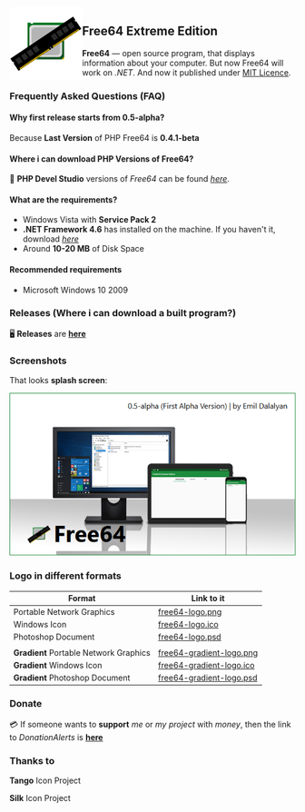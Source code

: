 <img width="128" height="128" align="left" alt="Free64 Logo"  src="free64-gradient-logo.png">

## Free64 Extreme Edition
**Free64** — open source program, that displays information about your computer. But now Free64 will work on *.NET*. And now it published under [MIT Licence](LICENSE).

### Frequently Asked Questions (FAQ)

#### Why first release starts from 0.5-alpha?
Because **Last Version** of PHP Free64 is **0.4.1-beta**

#### Where i can download PHP Versions of Free64?
:floppy_disk: **PHP Devel Studio** versions of *Free64* can be found *[here](https://github.com/emildalalyan/free64)*.

#### What are the requirements?
  - Windows Vista with **Service Pack 2**
  - **.NET Framework 4.6** has installed on the machine. If you haven't it, download *[here](https://microsoft.com/en-us/download/details.aspx?id=44927)*
  - Around **10-20 MB** of Disk Space

#### Recommended requirements
  - Microsoft Windows 10 2009

### Releases (Where i can download a built program?)
:desktop_computer: **Releases** are **[here](http://github.com/emildalalyan/Free64-Sharp/releases)**

### Screenshots
That looks **splash screen**:

![Image](splash.png)

### Logo in different formats
  | Format | Link to it |
  | ------ | ------ |
  | Portable Network Graphics | [free64-logo.png](https://github.com/emildalalyan/free64/blob/master/free64-logo.png?raw=true) |
  | Windows Icon | [free64-logo.ico](https://github.com/emildalalyan/free64/blob/master/free64-logo.ico?raw=true) |
  | Photoshop Document | [free64-logo.psd](https://github.com/emildalalyan/free64/blob/master/free64-logo.psd?raw=true) |
  |||
  | **Gradient** Portable Network Graphics | [free64-gradient-logo.png](https://github.com/emildalalyan/free64/blob/master/free64-gradient-logo.png?raw=true) |
  | **Gradient** Windows Icon | [free64-gradient-logo.ico](https://github.com/emildalalyan/free64/blob/master/free64-gradient-logo.ico?raw=true) |
  | **Gradient** Photoshop Document | [free64-gradient-logo.psd](https://github.com/emildalalyan/free64/blob/master/free64-gradient-logo.psd?raw=true) |

### Donate
:credit_card: If someone wants to **support** *me* or *my project* with *money*, then the link to *DonationAlerts* is [**here**](https://donationalerts.com/r/emildalalyan)

### Thanks to
**Tango** Icon Project

**Silk** Icon Project
